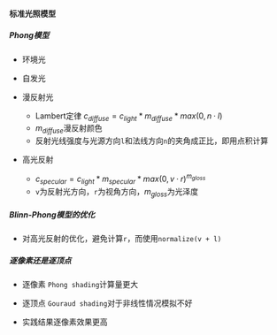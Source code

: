 #### 标准光照模型

##### Phong模型

- 环境光
- 自发光
- 漫反射光
  - Lambert定律 $c_{diffuse}=c_{light}*m_{diffuse}*max(0,n·l)$
  - $m_{diffuse}$漫反射颜色
  - 反射光线强度与光源方向`l`和法线方向`n`的夹角成正比，即用点积计算

- 高光反射
  - $c_{specular}=c_{light}*m_{specular}*max(0,v·r)^{m_{gloss}}$
  - `v`为反射光方向，`r`为视角方向，$m_{gloss}$为光泽度

##### Blinn-Phong模型的优化

- 对高光反射的优化，避免计算`r`，而使用`normalize(v + l)`

##### 逐像素还是逐顶点

- 逐像素 `Phong shading`计算量更大
- 逐顶点 `Gouraud shading`对于非线性情况模拟不好

- 实践结果逐像素效果更高